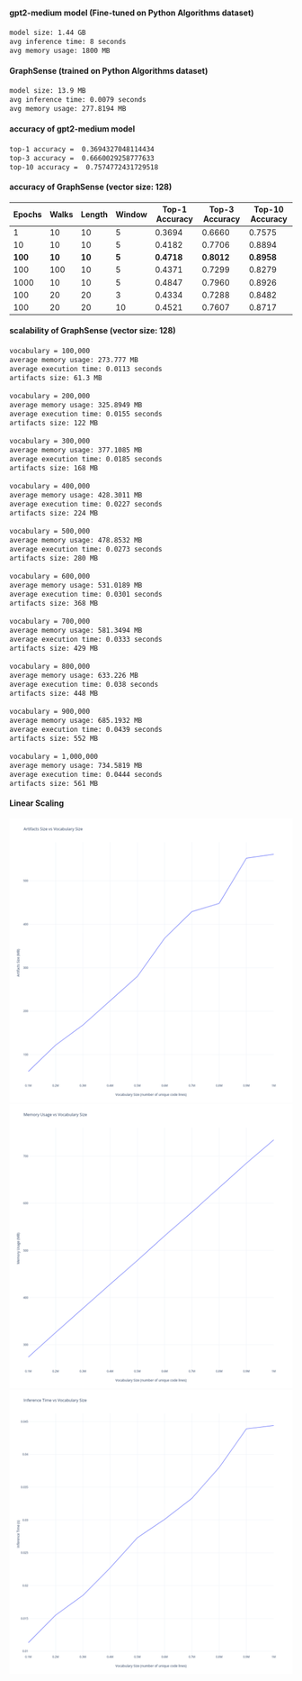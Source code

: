 #### gpt2-medium model (Fine-tuned on Python Algorithms dataset)
```
model size: 1.44 GB   
avg inference time: 8 seconds 
avg memory usage: 1800 MB 
```

#### GraphSense (trained on Python Algorithms dataset)
```  
model size: 13.9 MB
avg inference time: 0.0079 seconds 
avg memory usage: 277.8194 MB 
``` 

#### accuracy of gpt2-medium model
```
top-1 accuracy =  0.3694327048114434
top-3 accuracy =  0.6660029258777633
top-10 accuracy =  0.7574772431729518
```

#### accuracy of GraphSense (vector size: 128)
| Epochs | Walks | Length | Window | Top-1 Accuracy | Top-3 Accuracy | Top-10 Accuracy |
|--------|-------|--------|--------|----------------|----------------|-----------------|
| 1      | 10    | 10     | 5      | 0.3694         | 0.6660         | 0.7575          |
| 10     | 10    | 10     | 5      | 0.4182         | 0.7706         | 0.8894          |
| **100**| **10**| **10** | **5**  | **0.4718**     | **0.8012**     | **0.8958**      |
| 100    | 100   | 10     | 5      | 0.4371         | 0.7299         | 0.8279          |
| 1000   | 10    | 10     | 5      | 0.4847         | 0.7960         | 0.8926          |
| 100    | 20    | 20     | 3      | 0.4334         | 0.7288         | 0.8482          |
| 100    | 20    | 20     | 10     | 0.4521         | 0.7607         | 0.8717          |



#### scalability of GraphSense (vector size: 128)
```
vocabulary = 100,000
average memory usage: 273.777 MB
average execution time: 0.0113 seconds
artifacts size: 61.3 MB

vocabulary = 200,000
average memory usage: 325.8949 MB
average execution time: 0.0155 seconds
artifacts size: 122 MB

vocabulary = 300,000
average memory usage: 377.1085 MB
average execution time: 0.0185 seconds
artifacts size: 168 MB

vocabulary = 400,000
average memory usage: 428.3011 MB
average execution time: 0.0227 seconds
artifacts size: 224 MB

vocabulary = 500,000
average memory usage: 478.8532 MB
average execution time: 0.0273 seconds
artifacts size: 280 MB

vocabulary = 600,000
average memory usage: 531.0189 MB
average execution time: 0.0301 seconds
artifacts size: 368 MB

vocabulary = 700,000
average memory usage: 581.3494 MB
average execution time: 0.0333 seconds
artifacts size: 429 MB

vocabulary = 800,000
average memory usage: 633.226 MB
average execution time: 0.038 seconds
artifacts size: 448 MB

vocabulary = 900,000
average memory usage: 685.1932 MB
average execution time: 0.0439 seconds
artifacts size: 552 MB

vocabulary = 1,000,000
average memory usage: 734.5819 MB
average execution time: 0.0444 seconds
artifacts size: 561 MB
```

#### Linear Scaling

![scaling](Artifacts_Size_vs_Vocabulary_Size.png)  
![scaling](Memory_Usage_vs_Vocabulary_Size.png)  
![scaling](Inference_Time_vs_Vocabulary_Size.png)  